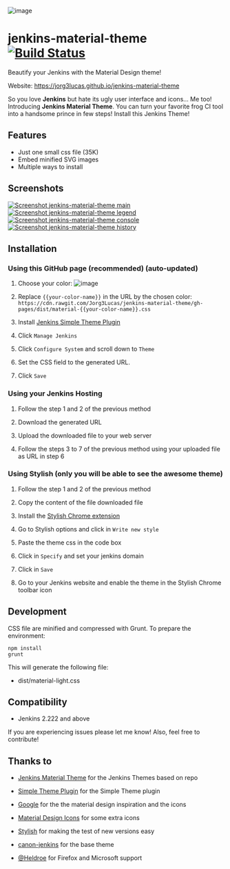 ![image](https://raw.githubusercontent.com/Jorg3Lucas/jenkins-material-theme/gh-pages/images/logo.svg)
# jenkins-material-theme [![Build Status](https://travis-ci.org/Jorg3Lucas/jenkins-material-theme.svg?branch=main)](https://travis-ci.org/Jorg3Lucas/jenkins-material-theme)
Beautify your Jenkins with the Material Design theme!

Website: https://jorg3lucas.github.io/jenkins-material-theme

So you love **Jenkins** but hate its ugly user interface and icons... Me too! Introducing **Jenkins Material Theme**.
You can turn your favorite frog CI tool into a handsome prince in few steps! Install this Jenkins Theme!
 
## Features
* Just one small css file (35K)
* Embed minified SVG images
* Multiple ways to install

## Screenshots
[![Screenshot jenkins-material-theme main](https://raw.githubusercontent.com/Jorg3Lucas/jenkins-material-theme/gh-pages/images/screenshot-jenkins-theme-material-main.png)](https://raw.githubusercontent.com/Jorg3Lucas/jenkins-material-theme/gh-pages/images/screenshot-jenkins-theme-material-main-large.png)      [![Screenshot jenkins-material-theme legend](https://raw.githubusercontent.com/Jorg3Lucas/jenkins-material-theme/gh-pages/images/screenshot-jenkins-theme-material-legend.png)](https://raw.githubusercontent.com/Jorg3Lucas/jenkins-material-theme/gh-pages/images/screenshot-jenkins-theme-material-legend-large.png) [![Screenshot jenkins-material-theme console](https://raw.githubusercontent.com/Jorg3Lucas/jenkins-material-theme/gh-pages/images/screenshot-jenkins-theme-material-console.png)](https://raw.githubusercontent.com/Jorg3Lucas/jenkins-material-theme/gh-pages/images/screenshot-jenkins-theme-material-console-large.png)
[![Screenshot jenkins-material-theme history](https://raw.githubusercontent.com/Jorg3Lucas/jenkins-material-theme/gh-pages/images/screenshot-jenkins-theme-material-history.png)](https://raw.githubusercontent.com/Jorg3Lucas/jenkins-material-theme/gh-pages/images/screenshot-jenkins-theme-material-history-large.png)


## Installation 

### Using this GitHub page (recommended) (auto-updated)

1. Choose your color:
![image](https://raw.githubusercontent.com/Jorg3Lucas/jenkins-material-theme/gh-pages/images/pallete.png)

2. Replace `{{your-color-name}}` in the URL by the chosen color: `https://cdn.rawgit.com/Jorg3Lucas/jenkins-material-theme/gh-pages/dist/material-{{your-color-name}}.css`

3. Install [Jenkins Simple Theme Plugin][simple]

4. Click `Manage Jenkins`

5. Click `Configure System` and scroll down to `Theme`

6. Set the CSS field to the generated URL.

7. Click `Save`


### Using your Jenkins Hosting

1. Follow the step 1 and 2 of the previous method

2. Download the generated URL

3. Upload the downloaded file to your web server

4. Follow the steps 3 to 7 of the previous method using your uploaded file as URL in step 6


### Using Stylish (only you will be able to see the awesome theme)

1. Follow the step 1 and 2 of the previous method

1. Copy the content of the file downloaded file

1. Install the [Stylish Chrome extension][stylish]

1. Go to Stylish options and click in `Write new style`

1. Paste the theme css in the code box

1. Click in `Specify` and set your jenkins domain

1. Click in `Save`

1. Go to your Jenkins website and enable the theme in the Stylish Chrome toolbar icon


## Development

CSS file are minified and compressed with Grunt. To prepare the environment:

```
npm install
grunt
```

This will generate the following file:
- dist/material-light.css

## Compatibility
- Jenkins 2.222 and above

If you are experiencing issues please let me know! Also, feel free to contribute!

## Thanks to

- [Jenkins Material Theme][afonsof-repo] for the Jenkins Themes based on repo

- [Simple Theme Plugin][simple] for the Simple Theme plugin

- [Google][google] for the the material design inspiration and the icons

- [Material Design Icons][material-design-icons] for some extra icons

- [Stylish][stylish] for making the test of new versions easy

- [canon-jenkins][canon-jenkins] for the base theme

- [@Heldroe][heldroe] for Firefox and Microsoft support

[afonsof-repo]: https://github.com/afonsof/jenkins-material-theme
[simple]: https://wiki.jenkins-ci.org/display/JENKINS/Simple+Theme+Plugin
[google]: https://www.google.com/design/spec/material-design/introduction.html
[material-design-icons]: https://materialdesignicons.com/
[stylish]: https://chrome.google.com/webstore/detail/stylish/fjnbnpbmkenffdnngjfgmeleoegfcffe
[canon-jenkins]: https://github.com/rackerlabs/canon-jenkins
[heldroe]: https://github.com/Heldroe
